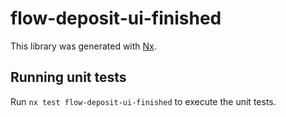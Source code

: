 # flow-deposit-ui-finished

This library was generated with [Nx](https://nx.dev).

## Running unit tests

Run `nx test flow-deposit-ui-finished` to execute the unit tests.
